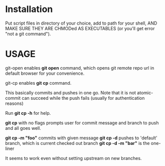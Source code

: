 # Installation
Put script files in directory of your choice, add to path for your shell, AND MAKE SURE THEY ARE CHMODed AS EXECUTABLES (or you'll get error "not a git command"). 

# USAGE

git-open enables **git open** command, which opens git remote repo url in default browser for your convenience. 

git-cp enables **git cp** command. 

This basically commits and pushes in one go. Note that it is not atomic- commit can succeed while the push fails (usually for authentication reasons) 

Run **git cp -h** for help. 

**git cp** with no flags prompts user for commit message and branch to push and all goes well.
  
**git cp -m "foo"** commits with given message 
**git cp -d** pushes to 'default' branch, which is current checked out branch
**git cp -d -m "bar"** is the one-liner

It seems to work even without setting upstream on new branches. 
